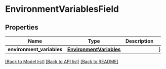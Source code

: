 # EnvironmentVariablesField

## Properties
Name | Type | Description | Notes
------------ | ------------- | ------------- | -------------
**environment_variables** | [**EnvironmentVariables**](EnvironmentVariables.md) |  | [optional] 

[[Back to Model list]](../README.md#documentation-for-models) [[Back to API list]](../README.md#documentation-for-api-endpoints) [[Back to README]](../README.md)

